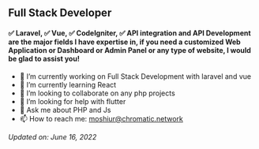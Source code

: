 ## Full Stack Developer

#### ✅ Laravel, ✅ Vue, ✅ CodeIgniter, ✅ API integration and API Development are the major fields I have expertise in, if you need a customized Web Application or Dashboard or Admin Panel or any type of website, I would be glad to assist you!

-   🔭 I’m currently working on Full Stack Development with laravel and vue
-   🌱 I’m currently learning React
-   👯 I’m looking to collaborate on any php projects
-   🤔 I’m looking for help with flutter
-   💬 Ask me about PHP and Js
-   📫 How to reach me: moshiur@chromatic.network

_Updated on: June 16, 2022_
